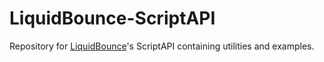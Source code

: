 # LiquidBounce-ScriptAPI

Repository for <a href="https://liquidbounce.net" target="_blank">LiquidBounce</a>'s ScriptAPI containing utilities and examples.
